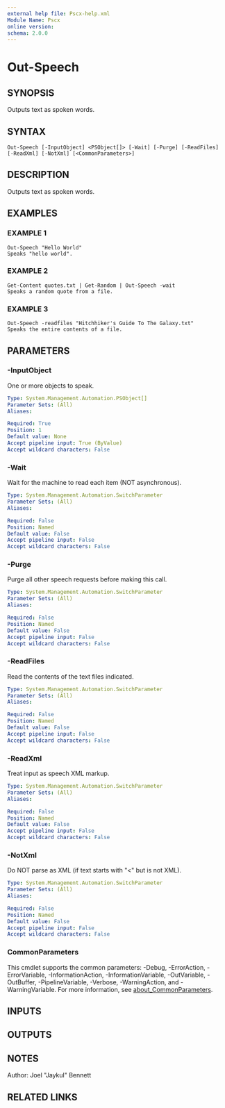 ```yaml
---
external help file: Pscx-help.xml
Module Name: Pscx
online version:
schema: 2.0.0
---
```


# Out-Speech

## SYNOPSIS
Outputs text as spoken words.

## SYNTAX

```
Out-Speech [-InputObject] <PSObject[]> [-Wait] [-Purge] [-ReadFiles] [-ReadXml] [-NotXml] [<CommonParameters>]
```

## DESCRIPTION
Outputs text as spoken words.

## EXAMPLES

### EXAMPLE 1
```
Out-Speech "Hello World"
Speaks "hello world".
```

### EXAMPLE 2
```
Get-Content quotes.txt | Get-Random | Out-Speech -wait
Speaks a random quote from a file.
```

### EXAMPLE 3
```
Out-Speech -readfiles "Hitchhiker's Guide To The Galaxy.txt"
Speaks the entire contents of a file.
```

## PARAMETERS

### -InputObject
One or more objects to speak.

```yaml
Type: System.Management.Automation.PSObject[]
Parameter Sets: (All)
Aliases:

Required: True
Position: 1
Default value: None
Accept pipeline input: True (ByValue)
Accept wildcard characters: False
```

### -Wait
Wait for the machine to read each item (NOT asynchronous).

```yaml
Type: System.Management.Automation.SwitchParameter
Parameter Sets: (All)
Aliases:

Required: False
Position: Named
Default value: False
Accept pipeline input: False
Accept wildcard characters: False
```

### -Purge
Purge all other speech requests before making this call.

```yaml
Type: System.Management.Automation.SwitchParameter
Parameter Sets: (All)
Aliases:

Required: False
Position: Named
Default value: False
Accept pipeline input: False
Accept wildcard characters: False
```

### -ReadFiles
Read the contents of the text files indicated.

```yaml
Type: System.Management.Automation.SwitchParameter
Parameter Sets: (All)
Aliases:

Required: False
Position: Named
Default value: False
Accept pipeline input: False
Accept wildcard characters: False
```

### -ReadXml
Treat input as speech XML markup.

```yaml
Type: System.Management.Automation.SwitchParameter
Parameter Sets: (All)
Aliases:

Required: False
Position: Named
Default value: False
Accept pipeline input: False
Accept wildcard characters: False
```

### -NotXml
Do NOT parse as XML (if text starts with "\<" but is not XML).

```yaml
Type: System.Management.Automation.SwitchParameter
Parameter Sets: (All)
Aliases:

Required: False
Position: Named
Default value: False
Accept pipeline input: False
Accept wildcard characters: False
```

### CommonParameters
This cmdlet supports the common parameters: -Debug, -ErrorAction, -ErrorVariable, -InformationAction, -InformationVariable, -OutVariable, -OutBuffer, -PipelineVariable, -Verbose, -WarningAction, and -WarningVariable. For more information, see [about_CommonParameters](http://go.microsoft.com/fwlink/?LinkID=113216).

## INPUTS

## OUTPUTS

## NOTES
Author: Joel "Jaykul" Bennett

## RELATED LINKS

